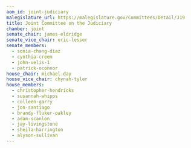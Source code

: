 ```yaml
---
aom_id: joint-judiciary
malegislature_url: https://malegislature.gov/Committees/Detail/J19
title: Joint Committee on the Judiciary
chamber: joint
senate_chair: james-eldridge
senate_vice_chair: eric-lesser
senate_members:
  - sonia-chang-diaz
  - cynthia-creem
  - john-velis-1
  - patrick-oconnor
house_chair: michael-day
house_vice_chair: chynah-tyler
house_members:
  - christopher-hendricks
  - susannah-whipps
  - colleen-garry
  - jon-santiago
  - brandy-fluker-oakley
  - adam-scanlon
  - jay-livingstone
  - sheila-harrington
  - alyson-sullivan
---
```

